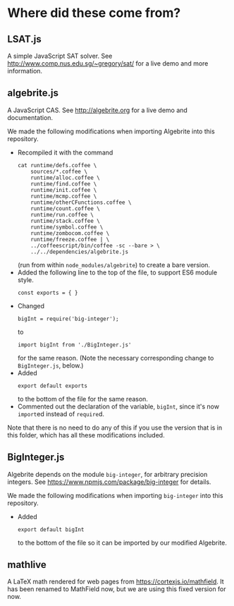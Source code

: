 
# Where did these come from?

## LSAT.js

A simple JavaScript SAT solver.  See http://www.comp.nus.edu.sg/~gregory/sat/ for a live demo and more information.

## algebrite.js

A JavaScript CAS.  See http://algebrite.org for a live demo and documentation.

We made the following modifications when importing Algebrite into this repository.

 - Recompiled it with the command 
   ```
   cat runtime/defs.coffee \
       sources/*.coffee \
       runtime/alloc.coffee \
       runtime/find.coffee \
       runtime/init.coffee \
       runtime/mcmp.coffee \
       runtime/otherCFunctions.coffee \
       runtime/count.coffee \
       runtime/run.coffee \
       runtime/stack.coffee \
       runtime/symbol.coffee \
       runtime/zombocom.coffee \
       runtime/freeze.coffee | \
       ../coffeescript/bin/coffee -sc --bare > \
       ../../dependencies/algebrite.js
   ```
   (run from within `node_modules/algebrite`) to create a bare version.
 - Added the following line to the top of the file, to support ES6 module style.
   ```
   const exports = { }
   ``` 
 - Changed 
   ```
   bigInt = require('big-integer');
   ```
   to 
   ```
   import bigInt from './BigInteger.js'
   ```
   for the same reason.  (Note the necessary corresponding change to `BigInteger.js`, below.)
 - Added 
   ```
   export default exports
   ``` 
   to the bottom of the file for the same reason.
 - Commented out the declaration of the variable, `bigInt`, since it's now `import`ed instead of `require`d.

Note that there is no need to do any of this if you use the version that
is in this folder, which has all these modifications included.
 
## BigInteger.js

Algebrite depends on the module `big-integer`, for arbitrary precision integers.
See https://www.npmjs.com/package/big-integer for details.

We made the following modifications when importing `big-integer` into this repository.

 - Added 
   ```
   export default bigInt
   ```
   to the bottom of the file so it can be imported by our modified Algebrite.

## mathlive

A LaTeX math rendered for web pages from https://cortexjs.io/mathfield.  It has been renamed to MathField now, but we are using this fixed version for now.
